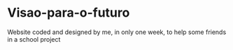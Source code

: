 # Visao-para-o-futuro
Website coded and designed by me, in only one week, to help some friends in a school project
